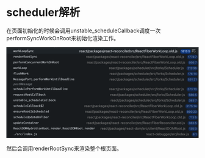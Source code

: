 # scheduler解析

在页面初始化的时候会调用unstable_scheduleCallback调度一次performSyncWorkOnRoot来初始化渲染工作。

![alt unstable_scheduleCallback](unstable_scheduleCallback.png)

然后会调用renderRootSync来渲染整个根页面。